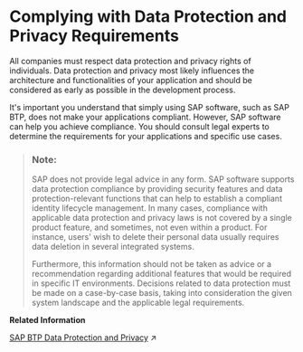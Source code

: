 <!-- loio84e144ae1ebf448ca586a4b8f25d5fd4 -->

# Complying with Data Protection and Privacy Requirements

All companies must respect data protection and privacy rights of individuals. Data protection and privacy most likely influences the architecture and functionalities of your application and should be considered as early as possible in the development process.

It's important you understand that simply using SAP software, such as SAP BTP, does not make your applications compliant. However, SAP software can help you achieve compliance. You should consult legal experts to determine the requirements for your applications and specific use cases.

> ### Note:  
> SAP does not provide legal advice in any form. SAP software supports data protection compliance by providing security features and data protection-relevant functions that can help to establish a compliant identity lifecycle management. In many cases, compliance with applicable data protection and privacy laws is not covered by a single product feature, and sometimes, not even within a product. For instance, users' wish to delete their personal data usually requires data deletion in several integrated systems.
> 
> Furthermore, this information should not be taken as advice or a recommendation regarding additional features that would be required in specific IT environments. Decisions related to data protection must be made on a case-by-case basis, taking into consideration the given system landscape and the applicable legal requirements.

**Related Information**  


[SAP BTP Data Protection and Privacy](https://help.sap.com/viewer/50fd4b19521f4bec9ee9cc6c72a90872//en-US/7e513d31704a4a87831191e504ca850a.html "Data protection is associated with numerous legal requirements and privacy concerns. In addition to compliance with general data protection and privacy acts, it is necessary to consider compliance with industry-specific legislation in different countries.") :arrow_upper_right:


